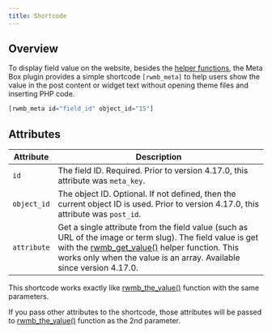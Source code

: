 ```yaml
---
title: Shortcode
---
```


## Overview

To display field value on the website, besides the [helper functions](/displaying-fields/), the Meta Box plugin provides a simple shortcode `[rwmb_meta]` to help users show the value in the post content or widget text without opening theme files and inserting PHP code.

```php
[rwmb_meta id="field_id" object_id="15"]
```

## Attributes

Attribute|Description
---|---
`id`|The field ID. Required. Prior to version 4.17.0, this attribute was `meta_key`.
`object_id`|The object ID. Optional. If not defined, then the current object ID is used. Prior to version 4.17.0, this attribute was `post_id`.
`attribute`|Get a single attribute from the field value (such as URL of the image or term slug). The field value is get with the [rwmb_get_value()](/rwmb-get-value/) helper function. This works only when the value is an array. Available since version 4.17.0.

This shortcode works exactly like [rwmb_the_value()](/rwmb-the-value/) function with the same parameters.

If you pass other attributes to the shortcode, those attributes will be passed to [rwmb_the_value()](/rwmb-the-value/) function as the 2nd parameter.
